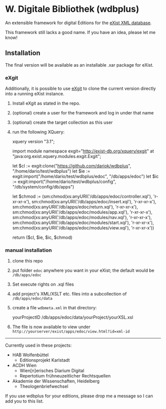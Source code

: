 # W. Digitale Bibliothek (wdbplus)

An extensible framework for digital Editions for the [eXist XML database](https://github.com/eXist-db).

This framework still lacks a good name. If you have an idea, please let me know!

## Installation
The final version will be available as an installable .xar package for eXist.

### eXgit
Additionally, it is possible to use [eXgit](https://github.com/dariok/exgit) to clone the current version directly into a running eXist instance.

1. Install eXgit as stated in the repo.
1. (optional) create a user for the framework and log in under that name
1. (optional) create the target collection as this user
1. run the following XQuery:

    xquery version "3.1";
    
    import module namespace exgit="http://exist-db.org/xquery/exgit" at "java:org.exist.xquery.modules.exgit.Exgit";
    
    let $cl := exgit:clone("https://github.com/dariok/wdbplus", "/home/dario/test/wdbplus")
    let $ie := exgit:import("/home/dario/test/wdbplus/edoc", "/db/apps/edoc")
    let $ic := exgit:import("/home/dario/test/wdbplus/config", "/db/system/config/db/apps")
    
    let $chmod := (sm:chmod(xs:anyURI('/db/apps/edoc/controller.xql'), 'r-xr-xr-x'), sm:chmod(xs:anyURI('/db/apps/edoc/insert.xql'), 'r-xr-xr-x'),
            sm:chmod(xs:anyURI('/db/apps/edoc/return.xql'), 'r-xr-xr-x'), sm:chmod(xs:anyURI('/db/apps/edoc/modules/app.xql'), 'r-xr-xr-x'),
            sm:chmod(xs:anyURI('/db/apps/edoc/modules/nav.xql'), 'r-xr-xr-x'), sm:chmod(xs:anyURI('/db/apps/edoc/modules/start.xql'), 'r-xr-xr-x'),
            sm:chmod(xs:anyURI('/db/apps/edoc/modules/view.xql'), 'r-xr-xr-x'))
    
    return ($cl, $ie, $ic, $chmod)

### manual installation
1. clone this repo
1. put folder `edoc` anywhere you want in your eXist; the default would be `/db/apps/edoc`
1. Set execute rights on .xql files
1. add project's XML/XSLT etc. files into a subcollection of `/db/apps/edoc/data`
1. create a file `wdbmeta.xml` in that directory:

    <projectMD xmlns="https://github.com/dariok/wdbplus/wdbmeta" xmlns:xsi="http://www.w3.org/2001/XMLSchema-instance" xsi:schemaLocation="https://github.com/dariok/wdbplus/wdbmeta https://raw.githubusercontent.com/dariok/wdbmeta/master/wdbmeta.xsd"
    xml:id="yourProjectID">
        <projectID>yourProjectID</projectID>
        <titleData>
            <title>Project Title</title>
        </titleData>
        <files>
            <file path="pathTo.xml" xml:id="xml-id" />
        </files>
        <process target="html">
            <command type="xsl">/db/apps/edoc/data/yourProject/yourXSL.xsl</command>
        </process>
        <struct label="1722" order="1722">
            <view file="xml-id" label="Title of File" />
        </struct>
    </projectMD>

1. The file is now available to view under `http://yourserver/exist/apps/edoc/view.html?id=xml-id`

----

Currently used in these projects:

* HAB Wolfenbüttel
  * Editionsprojekt Karlstadt
* ACDH Wien
  * Wien[n]erisches Diarium Digital
  * Repertotium frühneuzeitlicher Rechtsquellen
* Akademie der Wissenschaften, Heidelberg
    * Theologenbriefwechsel

If you use wdbplus for your editions, please drop me a message so I can add you to this list.